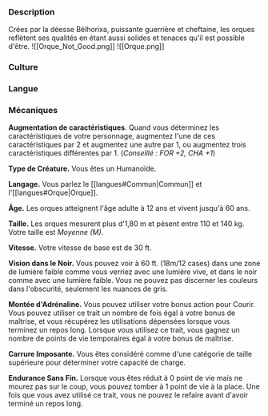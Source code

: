 
### Description

Crées par la déesse Bélhorixa, puissante guerrière et cheftaine, les orques reflètent ses qualités en étant aussi solides et tenaces qu'il est possible d'être.
![[Orque_Not_Good.png]]
![[Orque.png]]
### Culture

### Langue

### Mécaniques

**Augmentation de caractéristiques**. Quand vous déterminez les caractéristiques de votre personnage, augmentez l'une de ces caractéristiques par 2 et augmentez une autre par 1, ou augmentez trois caractéristiques différentes par 1. (*Conseillé : FOR +2, CHA +1*)

**Type de Créature.** Vous êtes un Humanoïde.

**Langage.** Vous parlez le [[langues#Commun|Commun]] et l'[[langues#Orque|Orque]].

**Âge.** Les orques atteignent l'âge adulte à 12 ans et vivent jusqu'à 60 ans.

**Taille.** Les orques mesurent plus d'1,80 m et pèsent entre 110 et 140 kg. Votre taille est _Moyenne (M)_.

**Vitesse.** Votre vitesse de base est de 30 ft.

__Vision dans le Noir.__ Vous pouvez voir à 60 ft. (18m/12 cases) dans une zone de lumière faible comme vous verriez avec une lumière vive, et dans le noir comme avec une lumière faible. Vous ne pouvez pas discerner les couleurs dans l'obscurité, seulement les nuances de gris.

__Montée d'Adrénaline.__ Vous pouvez utiliser votre bonus action pour Courir. Vous pouvez utiliser ce trait un nombre de fois égal à votre bonus de maîtrise, et vous récupérez les utilisations dépensées lorsque vous terminez un repos long. Lorsque vous utilisez ce trait, vous gagnez un nombre de points de vie temporaires égal à votre bonus de maîtrise.

__Carrure Imposante.__ Vous êtes considéré comme d'une catégorie de taille supérieure pour déterminer votre capacité de charge.

__Endurance Sans Fin.__ Lorsque vous êtes réduit à 0 point de vie mais ne mourez pas sur le coup, vous pouvez tomber à 1 point de vie à la place. Une fois que vous avez utilisé ce trait, vous ne pouvez le refaire avant d'avoir terminé un repos long.
